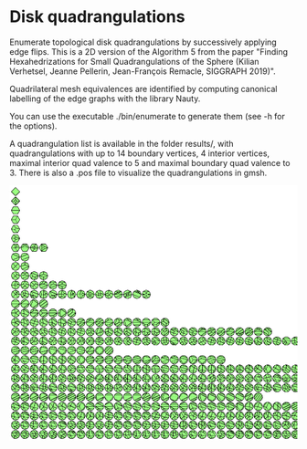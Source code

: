 # Disk quadrangulations

Enumerate topological disk quadrangulations by successively applying edge flips. 
This is a 2D version of the Algorithm 5 from the paper "Finding Hexahedrizations for Small Quadrangulations of the Sphere
(Kilian Verhetsel, Jeanne Pellerin, Jean-François Remacle, SIGGRAPH 2019)".

Quadrilateral mesh equivalences are identified by computing canonical labelling of the edge graphs with the library Nauty.

You can use the executable ./bin/enumerate to generate them (see -h for the options).

A quadrangulation list is available in the folder results/, with
quadrangulations with up to 14 boundary vertices, 4 interior vertices, maximal
interior quad valence to 5 and maximal boundary quad valence to 3.  There is
also a .pos file to visualize the quadrangulations in gmsh.

![Disk quadrangulations](results/fig_qdrgls.png)
